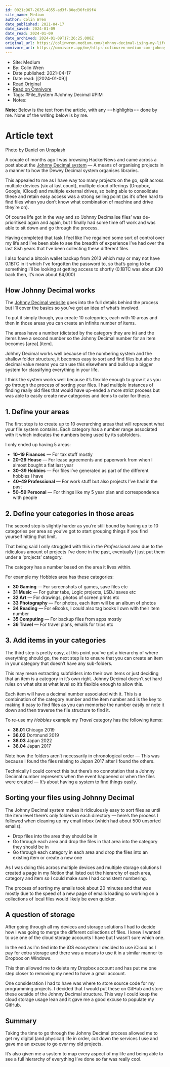```yaml
---
id: 0021c967-2635-4855-ad3f-80ed36fc89f4
site_name: Medium
author: Colin Wren
date_published: 2021-04-17
date_saved: 2024-01-09
date_read: 2024-01-09
date_archived: 2024-01-09T17:26:25.000Z
original_url: https://colinwren.medium.com/johnny-decimal-ising-my-life-82ee453f79a4
omnivore_url: https://omnivore.app/me/https-colinwren-medium-com-johnny-decimal-ising-my-life-82-ee-45-18ced48bd90
---
```


 - Site: Medium
 - By: Colin Wren
 - Date published: 2021-04-17
 - Date read: [[2024-01-09]]
 - [Read Original](https://colinwren.medium.com/johnny-decimal-ising-my-life-82ee453f79a4)
 - [Read on Omnivore](https://omnivore.app/me/https-colinwren-medium-com-johnny-decimal-ising-my-life-82-ee-45-18ced48bd90)
 - Tags:  #File_System  #Johnny.Decimal  #PIM 
 - Notes: 

**Note:** Below is the text from the article, with any ==highlights== done by me. None of the writing below is by me.

# Article text
Photo by [Daniel](https://unsplash.com/@setbydaniel?utm%5Fsource=medium&utm%5Fmedium=referral) on [Unsplash](https://unsplash.com/?utm%5Fsource=medium&utm%5Fmedium=referral)

A couple of months ago I was browsing HackerNews and came across a post about the [Johnny Decimal system](https://johnnydecimal.com/) — A means of organising projects in a manner to how the Dewey Decimal system organises libraries.

This appealed to me as I have way too many projects on the go, split across multiple devices (six at last count), multiple cloud offerings (Dropbox, Google, iCloud) and multiple external drives, so being able to consolidate these and retain easy access was a strong selling point (as it’s often hard to find files when you don’t know what combination of machine and drive they’re on).

Of course life got in the way and so ‘Johnny Decimalise files’ was de-prioritised again and again, but I finally had some time off work and was able to sit down and go through the process.

Having completed that task I feel like I’ve regained some sort of control over my life and I’ve been able to see the breadth of experience I’ve had over the last 8ish years that I’ve been collecting these different files.

I also found a bitcoin wallet backup from 2013 which may or may not have 0.1BTC in it which I’ve forgotten the password to, so that’s going to be something I’ll be looking at getting access to shortly (0.1BTC was about £30 back then, it’s now about £4,000)

## How Johnny Decimal works

The [Johnny Decimal website](https://johnnydecimal.com/) goes into the full details behind the process but I’ll cover the basics so you’ve got an idea of what’s involved.

To put it simply though, you create 10 categories, each with 10 areas and then in those areas you can create an infinite number of items.

The areas have a number (dictated by the category they are in) and the items have a second number so the Johnny Decimal number for an item becomes \[area\].\[item\].

Johhny Decimal works well because of the numbering system and the shallow folder structure, it becomes easy to sort and find files but also the decimal value means you can use this elsewhere and build up a bigger system for classifying everything in your life.

I think the system works well because it’s flexible enough to grow it as you go through the process of sorting your files. I had multiple instances of finding really old files that would have up-ended a more strict process but was able to easily create new categories and items to cater for these.

## 1\. Define your areas

The first step is to create up to 10 overarching areas that will represent what your file system contains. Each category has a number range associated with it which indicates the numbers being used by its subfolders.

I only ended up having 5 areas:

* **10–19 Finances** — For tax stuff mostly
* **20–29 House** — For lease agreements and paperwork from when I almost bought a flat last year
* **30–39 Hobbies** — For files I’ve generated as part of the different hobbies I have
* **40–49 Professional** — For work stuff but also projects I’ve had in the past
* **50–59 Personal** — For things like my 5 year plan and correspondence with people

## 2\. Define your categories in those areas

The second step is slightly harder as you’re still bound by having up to 10 categories per area so you’ve got to start grouping things if you find yourself hitting that limit.

That being said I only struggled with this in the _Professional_ area due to the ridiculous amount of projects I’ve done in the past, eventually I just put them under a ‘projects’ category.

The category has a number based on the area it lives within.

For example my Hobbies area has these categories:

* **30 Gaming** — For screenshots of games, save files etc
* **31 Music** — For guitar tabs, Logic projects, LSDJ saves etc
* **32 Art** — For drawings, photos of screen prints etc
* **33 Photography** — For photos, each item will be an album of photos
* **34 Reading** — For eBooks, I could also tag books I own with their item number
* **35 Computing** — For backup files from apps mostly
* **36 Travel** — For travel plans, emails for trips etc

## 3\. Add items in your categories

The third step is pretty easy, at this point you’ve got a hierarchy of where everything should go, the next step is to ensure that you can create an item in your category that doesn’t have any sub-folders.

This may mean extracting subfolders into their own items or just deciding that an item is a category in it’s own right. Johnny Decimal doesn’t set hard rules on what sits at what level so it’s flexible enough to allow this.

Each item will have a decimal number associated with it. This is a combination of the category number and the item number and is the key to making it easy to find files as you can memorise the number easily or note it down and then traverse the file structure to find it.

To re-use my _Hobbies_ example my _Travel_ category has the following items:

* **36.01** Chicago 2019
* **36.02** Dortmund 2019
* **36.03** Japan 2022
* **36.04** Japan 2017

Note how the folders aren’t necessarily in chronological order — This was because I found the files relating to Japan 2017 after I found the others.

Technically I could correct this but there’s no connotation that a Johnny Decimal number represents when the event happened or when the files were created — It’s about having a system to find things easily.

## Sorting your files using Johnny Decimal

The Johnny Decimal system makes it ridiculously easy to sort files as until the item level there’s only folders in each directory — here’s the process I followed when cleaning up my email inbox (which had about 500 unsorted emails).

* Drop files into the area they should be in
* Go through each area and drop the files in that area into the category they should be in
* Go through each category in each area and drop the files into an existing item or create a new one

As I was doing this across multiple devices and multiple storage solutions I created a page in my Notion that listed out the hierarchy of each area, category and item so I could make sure I had consistent numbering.

The process of sorting my emails took about 20 minutes and that was mostly due to the speed of a new page of emails loading so working on a collections of local files would likely be even quicker.

## A question of storage

After going through all my devices and storage solutions I had to decide how I was going to merge the different collections of files. I knew I wanted to use one of the cloud storage accounts I have but I wasn’t sure which one.

In the end as I’m tied into the iOS ecosystem I decided to use iCloud as I pay for extra storage and there was a means to use it in a similar manner to Dropbox on Windows.

This then allowed me to delete my Dropbox account and has put me one step closer to removing my need to have a gmail account.

One consideration I had to have was where to store source code for my programming projects. I decided that I would put these on GitHub and store these outside of the Johnny Decimal structure. This way I could keep the cloud storage usage lean and it gave me a good excuse to populate my GitHub.

## Summary

Taking the time to go through the Johnny Decimal process allowed me to get my digital (and physical) life in order, cut down the services I use and gave me an excuse to go over my old projects.

It’s also given me a system to map every aspect of my life and being able to see a full hierarchy of everything I’ve done so far was really cool.

